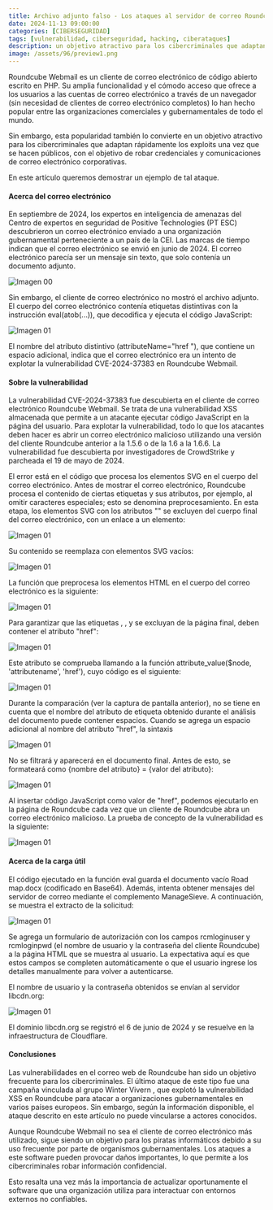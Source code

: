 ```yaml
---
title: Archivo adjunto falso - Los ataques al servidor de correo Roundcube aprovechan la vulnerabilidad CVE-2024-37383
date: 2024-11-13 09:00:00 
categories: [CIBERSEGURIDAD]
tags: [vulnerabilidad, ciberseguridad, hacking, ciberataques]
description: un objetivo atractivo para los cibercriminales que adaptan rápidamente los exploits una vez que se hacen públicos, con el objetivo de robar credenciales.
image: /assets/96/preview1.png
---
```


Roundcube Webmail es un cliente de correo electrónico de código abierto escrito en PHP. Su amplia funcionalidad y el cómodo acceso que ofrece a los usuarios a las cuentas de correo electrónico a través de un navegador (sin necesidad de clientes de correo electrónico completos) lo han hecho popular entre las organizaciones comerciales y gubernamentales de todo el mundo. 

Sin embargo, esta popularidad también lo convierte en un objetivo atractivo para los cibercriminales que adaptan rápidamente los exploits una vez que se hacen públicos, con el objetivo de robar credenciales y comunicaciones de correo electrónico corporativas.

En este artículo queremos demostrar un ejemplo de tal ataque.

#### Acerca del correo electrónico 

En septiembre de 2024, los expertos en inteligencia de amenazas del Centro de expertos en seguridad de Positive Technologies (PT ESC) descubrieron un correo electrónico enviado a una organización gubernamental perteneciente a un país de la CEI. Las marcas de tiempo indican que el correo electrónico se envió en junio de 2024. El correo electrónico parecía ser un mensaje sin texto, que solo contenía un documento adjunto.

![Imagen 00](/assets/96/096-01.png)

Sin embargo, el cliente de correo electrónico no mostró el archivo adjunto. El cuerpo del correo electrónico contenía etiquetas distintivas con la instrucción eval(atob(...)), que decodifica y ejecuta el código JavaScript:

![Imagen 01](/assets/96/096-02.png)

El nombre del atributo distintivo (attributeName="href "), que contiene un espacio adicional, indica que el correo electrónico era un intento de explotar la vulnerabilidad CVE-2024-37383 en Roundcube Webmail.

#### Sobre la vulnerabilidad

La vulnerabilidad CVE-2024-37383 fue descubierta en el cliente de correo electrónico Roundcube Webmail. Se trata de una vulnerabilidad XSS almacenada que permite a un atacante ejecutar código JavaScript en la página del usuario. Para explotar la vulnerabilidad, todo lo que los atacantes deben hacer es abrir un correo electrónico malicioso utilizando una versión del cliente Roundcube anterior a la 1.5.6 o de la 1.6 a la 1.6.6. La vulnerabilidad fue descubierta por investigadores de CrowdStrike y parcheada el 19 de mayo de 2024.

El error está en el código que procesa los elementos SVG en el cuerpo del correo electrónico. Antes de mostrar el correo electrónico, Roundcube procesa el contenido de ciertas etiquetas y sus atributos, por ejemplo, al omitir caracteres especiales; esto se denomina preprocesamiento. En esta etapa, los elementos SVG con los atributos "<animate>" se excluyen del cuerpo final del correo electrónico, con un enlace a un elemento:

![Imagen 01](/assets/96/096-03.png)

Su contenido se reemplaza con elementos SVG vacíos:

![Imagen 01](/assets/96/096-04.png)

La función que preprocesa los elementos HTML en el cuerpo del correo electrónico es la siguiente:

![Imagen 01](/assets/96/096-05.png)

Para garantizar que las etiquetas <animate>, <animatecolor>, <set> y <animatetransform> se excluyan de la página final, deben contener el atributo "href":

![Imagen 01](/assets/96/096-06.png)

Este atributo se comprueba llamando a la función attribute_value($node, 'attributename', 'href'), cuyo código es el siguiente:

![Imagen 01](/assets/96/096-07.png)

Durante la comparación (ver la captura de pantalla anterior), no se tiene en cuenta que el nombre del atributo de etiqueta obtenido durante el análisis del documento puede contener espacios. Cuando se agrega un espacio adicional al nombre del atributo "href", la sintaxis

![Imagen 01](/assets/96/096-08.png)

No se filtrará y aparecerá en el documento final. Antes de esto, se formateará como {nombre del atributo} = {valor del atributo}:

![Imagen 01](/assets/96/096-09.png)

Al insertar código JavaScript como valor de "href", podemos ejecutarlo en la página de Roundcube cada vez que un cliente de Roundcube abra un correo electrónico malicioso. La prueba de concepto de la vulnerabilidad es la siguiente:

![Imagen 01](/assets/96/096-10.png)


#### Acerca de la carga útil

El código ejecutado en la función eval guarda el documento vacío Road map.docx (codificado en Base64). Además, intenta obtener mensajes del servidor de correo mediante el complemento ManageSieve. A continuación, se muestra el extracto de la solicitud:

![Imagen 01](/assets/96/096-11.png)

Se agrega un formulario de autorización con los campos rcmloginuser y rcmloginpwd (el nombre de usuario y la contraseña del cliente Roundcube) a la página HTML que se muestra al usuario. La expectativa aquí es que estos campos se completen automáticamente o que el usuario ingrese los detalles manualmente para volver a autenticarse.

El nombre de usuario y la contraseña obtenidos se envían al servidor libcdn.org:

![Imagen 01](/assets/96/097-12.png)

El dominio libcdn.org se registró el 6 de junio de 2024 y se resuelve en la infraestructura de Cloudflare.

#### Conclusiones

Las vulnerabilidades en el correo web de Roundcube han sido un objetivo frecuente para los cibercriminales. El último ataque de este tipo fue una campaña vinculada al grupo Winter Vivern , que explotó la vulnerabilidad XSS en Roundcube para atacar a organizaciones gubernamentales en varios países europeos. Sin embargo, según la información disponible, el ataque descrito en este artículo no puede vincularse a actores conocidos.

Aunque Roundcube Webmail no sea el cliente de correo electrónico más utilizado, sigue siendo un objetivo para los piratas informáticos debido a su uso frecuente por parte de organismos gubernamentales. Los ataques a este software pueden provocar daños importantes, lo que permite a los cibercriminales robar información confidencial.

Esto resalta una vez más la importancia de actualizar oportunamente el software que una organización utiliza para interactuar con entornos externos no confiables.




